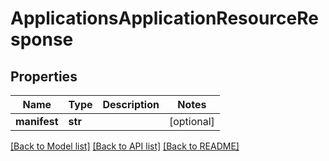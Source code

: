 # ApplicationsApplicationResourceResponse

## Properties
Name | Type | Description | Notes
------------ | ------------- | ------------- | -------------
**manifest** | **str** |  | [optional] 

[[Back to Model list]](../README.md#documentation-for-models) [[Back to API list]](../README.md#documentation-for-api-endpoints) [[Back to README]](../README.md)

